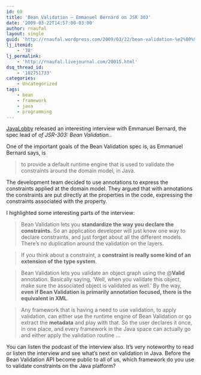 ```yaml
---
id: 69
title: 'Bean Validation – Emmanuel Bernard on JSR 303'
date: '2009-03-22T14:57:00-03:00'
author: rnaufal
layout: single
guid: 'http://rnaufal.wordpress.com/2009/03/22/bean-validation-%e2%80%93-emmanuel-bernard-on-jsr-303/'
lj_itemid:
    - '78'
lj_permalink:
    - 'http://rnaufal.livejournal.com/20015.html'
dsq_thread_id:
    - '102751733'
categories:
    - Uncategorized
tags:
    - bean
    - framework
    - java
    - programming
---
```


[JavaLobby](http://java.dzone.com/articles/bean-validation-rest-us-%E2%80%93) released an interesting interview with Emmanuel Bernard, the spec lead of *of JSR-303: Bean Validation.*.

One of the important goals of the Bean Validation spec is, as Emmanuel Bernard says, is

> to provide a default runtime engine that is used to validate the constraints around the domain model, in Java.

The development team decided to use annotations to express the constraints applied at the domain model. They argued that with annotations the constraints are put directly at the properties in the code, expressing the constraints associated with the property.

I highlighted some interesting parts of the interview:

> Bean Validation lets you **standardize the way you declare the constraints.** So an application developer will just know one way to declare constraints, and just forget about all the different models. There’s no duplication around the validation on the layers.

> If you think about a constraint, a **constraint is really some kind of an extension of the type system**.

> Bean Validation lets you validate an object graph using the @**Valid** annotation. Basically saying, ‘Well, when you validate this object, make sure the associated object is validated as well.’ By the way, **even if Bean Validation is primarily annotation focused, there is the equivalent in XML**.

> Any framework that is having a need to use validation, to apply validation, can either use the runtime engine of Bean Validation or go extract the **metadata** and play with that. So the user declares it once, in one place, and every framework in the Java space can actually go and either apply the validation routine …

You can listen the podcast of the interview also. It’s very noteworthy to read or listen the interview and see what’s next on validation in Java. Before the Bean Validation API become public to all of us, which framework do you use to validate constraints on the Java platform?